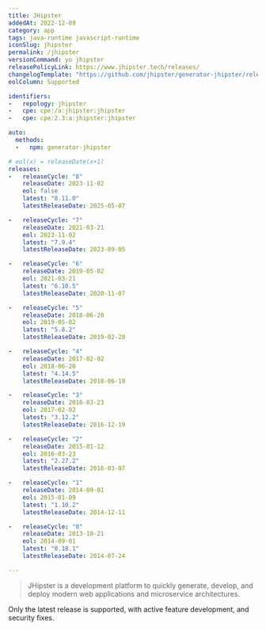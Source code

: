 ```yaml
---
title: JHipster
addedAt: 2022-12-09
category: app
tags: java-runtime javascript-runtime
iconSlug: jhipster
permalink: /jhipster
versionCommand: yo jhipster
releasePolicyLink: https://www.jhipster.tech/releases/
changelogTemplate: "https://github.com/jhipster/generator-jhipster/releases/tag/v__LATEST__"
eolColumn: Supported

identifiers:
-   repology: jhipster
-   cpe: cpe:/a:jhipster:jhipster
-   cpe: cpe:2.3:a:jhipster:jhipster

auto:
  methods:
  -   npm: generator-jhipster

# eol(x) = releaseDate(x+1)
releases:
-   releaseCycle: "8"
    releaseDate: 2023-11-02
    eol: false
    latest: "8.11.0"
    latestReleaseDate: 2025-05-07

-   releaseCycle: "7"
    releaseDate: 2021-03-21
    eol: 2023-11-02
    latest: "7.9.4"
    latestReleaseDate: 2023-09-05

-   releaseCycle: "6"
    releaseDate: 2019-05-02
    eol: 2021-03-21
    latest: "6.10.5"
    latestReleaseDate: 2020-11-07

-   releaseCycle: "5"
    releaseDate: 2018-06-20
    eol: 2019-05-02
    latest: "5.8.2"
    latestReleaseDate: 2019-02-28

-   releaseCycle: "4"
    releaseDate: 2017-02-02
    eol: 2018-06-20
    latest: "4.14.5"
    latestReleaseDate: 2018-06-19

-   releaseCycle: "3"
    releaseDate: 2016-03-23
    eol: 2017-02-02
    latest: "3.12.2"
    latestReleaseDate: 2016-12-19

-   releaseCycle: "2"
    releaseDate: 2015-01-12
    eol: 2016-03-23
    latest: "2.27.2"
    latestReleaseDate: 2016-03-07

-   releaseCycle: "1"
    releaseDate: 2014-09-01
    eol: 2015-01-09
    latest: "1.10.2"
    latestReleaseDate: 2014-12-11

-   releaseCycle: "0"
    releaseDate: 2013-10-21
    eol: 2014-09-01
    latest: "0.18.1"
    latestReleaseDate: 2014-07-24

---
```


> JHipster is a development platform to quickly generate, develop, and deploy modern
> web applications and microservice architectures.

Only the latest release is supported, with active feature development, and security fixes.
